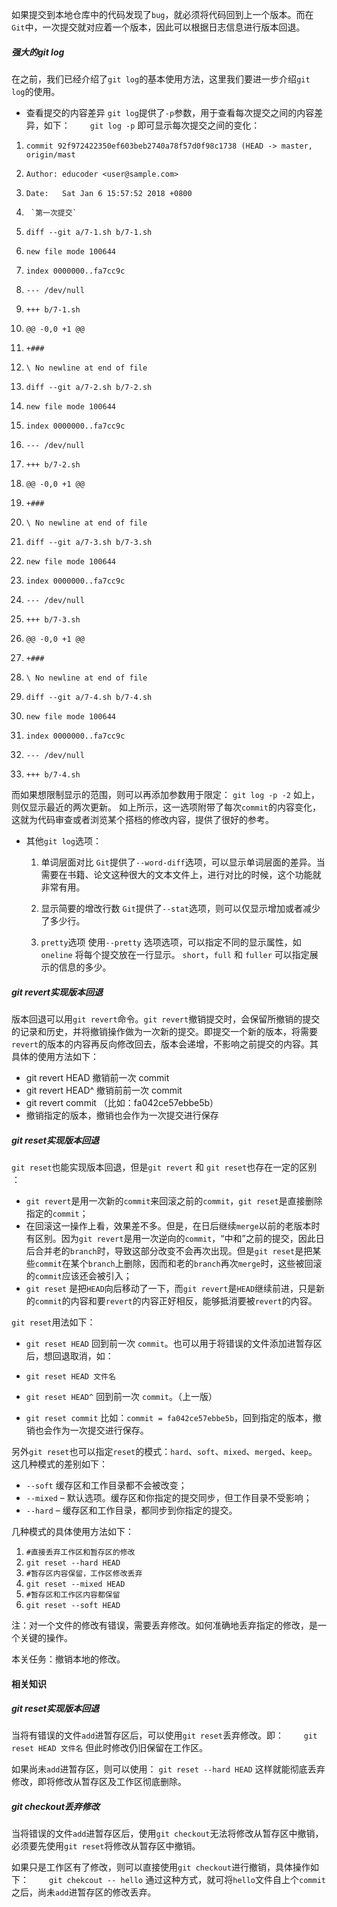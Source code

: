 如果提交到本地仓库中的代码发现了`bug`，就必须将代码回到上一个版本。而在`Git`中，一次提交就对应着一个版本，因此可以根据日志信息进行版本回退。


##### 强大的git log

在之前，我们已经介绍了`git log`的基本使用方法，这里我们要进一步介绍`git log`的使用。

-   查看提交的内容差异 `git log`提供了`-p`参数，用于查看每次提交之间的内容差异，如下： 　　`git log -p` 即可显示每次提交之间的变化：

1.  `commit 92f972422350ef603beb2740a78f57d0f98c1738 (HEAD -> master, origin/mast`
2.  `Author: educoder <user@sample.com>`
3.  `Date:   Sat Jan 6 15:57:52 2018 +0800`

5.      `第一次提交`

7.  `diff --git a/7-1.sh b/7-1.sh`
8.  `new file mode 100644`
9.  `index 0000000..fa7cc9c`
10.  `--- /dev/null`
11.  `+++ b/7-1.sh`
12.  `@@ -0,0 +1 @@`
13.  `+###`
14.  `\ No newline at end of file`
15.  `diff --git a/7-2.sh b/7-2.sh`
16.  `new file mode 100644`
17.  `index 0000000..fa7cc9c`
18.  `--- /dev/null`
19.  `+++ b/7-2.sh`
20.  `@@ -0,0 +1 @@`
21.  `+###`
22.  `\ No newline at end of file`
23.  `diff --git a/7-3.sh b/7-3.sh`
24.  `new file mode 100644`
25.  `index 0000000..fa7cc9c`
26.  `--- /dev/null`
27.  `+++ b/7-3.sh`
28.  `@@ -0,0 +1 @@`
29.  `+###`
30.  `\ No newline at end of file`
31.  `diff --git a/7-4.sh b/7-4.sh`
32.  `new file mode 100644`
33.  `index 0000000..fa7cc9c`
34.  `--- /dev/null`
35.  `+++ b/7-4.sh`

而如果想限制显示的范围，则可以再添加参数用于限定：
`git log -p -2` 
如上，则仅显示最近的两次更新。 如上所示，这一选项附带了每次`commit`的内容变化，这就为代码审查或者浏览某个搭档的修改内容，提供了很好的参考。

-   其他`git log`选项：
    
    1.  单词层面对比 `Git`提供了`--word-diff`选项，可以显示单词层面的差异。当需要在书籍、论文这种很大的文本文件上，进行对比的时候，这个功能就非常有用。
        
    2.  显示简要的增改行数 `Git`提供了`--stat`选项，则可以仅显示增加或者减少了多少行。
        
    3.  `pretty`选项 使用`--pretty` 选项选项，可以指定不同的显示属性，如`oneline` 将每个提交放在一行显示。 `short`，`full` 和 `fuller` 可以指定展示的信息的多少。
        

##### git revert实现版本回退

版本回退可以用`git revert`命令。`git revert`撤销提交时，会保留所撤销的提交的记录和历史，并将撤销操作做为一次新的提交。即提交一个新的版本，将需要`revert`的版本的内容再反向修改回去，版本会递增，不影响之前提交的内容。其具体的使用方法如下：
* git revert HEAD 撤销前一次 commit 
* git revert HEAD^ 撤销前前一次 commit
* git revert commit （比如：fa042ce57ebbe5b）
* 撤销指定的版本，撤销也会作为一次提交进行保存

##### git reset实现版本回退

`git reset`也能实现版本回退，但是`git revert` 和 `git reset`也存在一定的区别 ：

-   `git revert`是用一次新的`commit`来回滚之前的`commit`，`git reset`是直接删除指定的`commit`；
-   在回滚这一操作上看，效果差不多。但是，在日后继续`merge`以前的老版本时有区别。因为`git revert`是用一次逆向的`commit`，“中和”之前的提交，因此日后合并老的`branch`时，导致这部分改变不会再次出现。但是`git reset`是把某些`commit`在某个`branch`上删除，因而和老的`branch`再次`merge`时，这些被回滚的`commit`应该还会被引入；
-   `git reset` 是把`HEAD`向后移动了一下，而`git revert`是`HEAD`继续前进，只是新的`commit`的内容和要`revert`的内容正好相反，能够抵消要被`revert`的内容。

`git reset`用法如下：

-   `git reset HEAD` 回到前一次 `commit`。也可以用于将错误的文件添加进暂存区后，想回退取消，如：
- `git reset HEAD 文件名`
    
-   `git reset HEAD^` 回到前一次 `commit`。（上一版）
    
-   `git reset commit` 比如：`commit = fa042ce57ebbe5b`，回到指定的版本，撤销也会作为一次提交进行保存。
    

另外`git reset`也可以指定`reset`的模式：`hard`、`soft`、`mixed`、`merged`、`keep`。 这几种模式的差别如下：

-   `--soft` 缓存区和工作目录都不会被改变；
-   `--mixed` – 默认选项。缓存区和你指定的提交同步，但工作目录不受影响；
-   `--hard` – 缓存区和工作目录，都同步到你指定的提交。

几种模式的具体使用方法如下：

1.  `#直接丢弃工作区和暂存区的修改`
2.  `git reset --hard HEAD`
3.  `#暂存区内容保留，工作区修改丢弃`
4.  `git reset --mixed HEAD`
5.  `#暂存区和工作区内容都保留`
6.  `git reset --soft HEAD`






注：对一个文件的修改有错误，需要丢弃修改。如何准确地丢弃指定的修改，是一个关键的操作。

本关任务：撤销本地的修改。

#### 相关知识

##### git reset实现版本回退

当将有错误的文件`add`进暂存区后，可以使用`git reset`丢弃修改。即： 　　`git reset HEAD 文件名` 但此时修改仍旧保留在工作区。

如果尚未`add`进暂存区，则可以使用： 
`git reset --hard HEAD` 这样就能彻底丢弃修改，即将修改从暂存区及工作区彻底删除。
##### git checkout丢弃修改
当将错误的文件`add`进暂存区后，使用`git checkout`无法将修改从暂存区中撤销，必须要先使用`git reset`将修改从暂存区中撤销。

如果只是工作区有了修改，则可以直接使用`git checkout`进行撤销，具体操作如下： 　　`git chekcout -- hello` 通过这种方式，就可将`hello`文件自上个`commit`之后，尚未`add`进暂存区的修改丢弃。